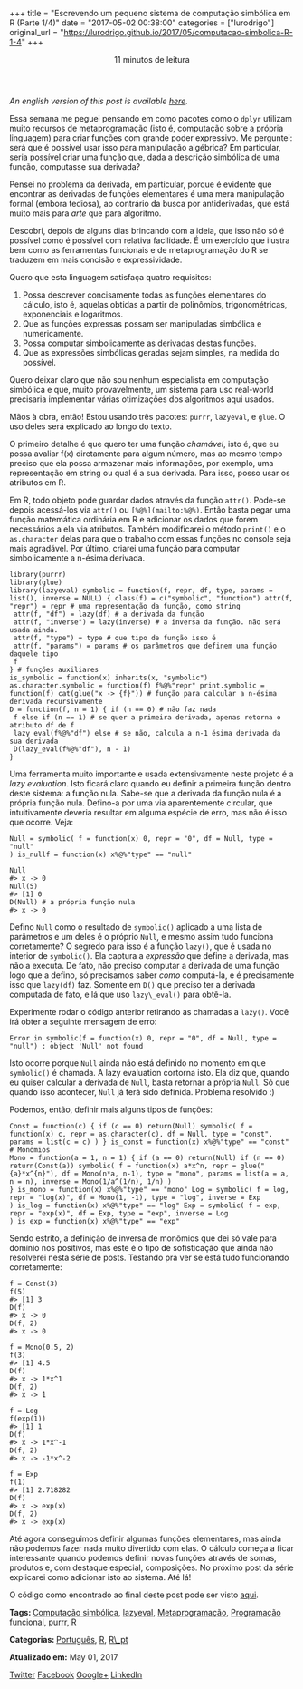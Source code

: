 +++
title = "Escrevendo um pequeno sistema de computação simbólica em R (Parte 1/4)"
date = "2017-05-02 00:38:00"
categories = ["lurodrigo"]
original_url = "https://lurodrigo.github.io/2017/05/computacao-simbolica-R-1-4"
+++

<p class="page__inner-wrap">
<header>
<p class="page__meta">
<i class="fa fa-clock-o"></i> 11 minutos de leitura
</p>
</header>
<section class="page__content">
<p>
<em>An english version of this post is available
<a href="https://lurodrigo.github.io/2017/05/symbolic-computation-R-1-4/">here</a>.</em>
</p>
<p>
Essa semana me peguei pensando em como pacotes como o
<code class="highlighter-rouge">dplyr</code> utilizam muito recursos de
metaprogramação (isto é, computação sobre a própria linguagem) para
criar funções com grande poder expressivo. Me perguntei: será que é
possível usar isso para manipulação algébrica? Em particular, seria
possível criar uma função que, dada a descrição simbólica de uma função,
computasse sua derivada?
</p>
<p>
Pensei no problema da derivada, em particular, porque é evidente que
encontrar as derivadas de funções elementares é uma mera manipulação
formal (embora tediosa), ao contrário da busca por antiderivadas, que
está muito mais para <em>arte</em> que para algoritmo.
</p>
<p>
Descobri, depois de alguns dias brincando com a ideia, que isso não só é
possível como é possível com relativa facilidade. É um exercício que
ilustra bem como as ferramentas funcionais e de metaprogramação do R se
traduzem em mais concisão e expressividade.
</p>
<p>
Quero que esta linguagem satisfaça quatro requisitos:
</p>
<ol>
<li>
Possa descrever concisamente todas as funções elementares do cálculo,
isto é, aquelas obtidas a partir de polinômios, trigonométricas,
exponenciais e logaritmos.
</li>
<li>
Que as funções expressas possam ser manipuladas simbólica e
numericamente.
</li>
<li>
Possa computar simbolicamente as derivadas destas funções.
</li>
<li>
Que as expressões simbólicas geradas sejam simples, na medida do
possível.
</li>
</ol>
<p>
Quero deixar claro que não sou nenhum especialista em computação
simbólica e que, muito provavelmente, um sistema para uso real-world
precisaria implementar várias otimizações dos algoritmos aqui usados.
</p>
<p>
Mãos à obra, então! Estou usando três pacotes:
<code class="highlighter-rouge">purrr</code>,
<code class="highlighter-rouge">lazyeval</code>, e
<code class="highlighter-rouge">glue</code>. O uso deles será explicado
ao longo do texto.
</p>
<p>
O primeiro detalhe é que quero ter uma função <em>chamável</em>, isto é,
que eu possa avaliar f(x) diretamente para algum número, mas ao mesmo
tempo preciso que ela possa armazenar mais informações, por exemplo, uma
representação em string ou qual é a sua derivada. Para isso, posso usar
os atributos em R.
</p>
<p>
Em R, todo objeto pode guardar dados através da função
<code class="highlighter-rouge">attr()</code>. Pode-se depois acessá-los
via <code class="highlighter-rouge">attr()</code> ou
<code class="highlighter-rouge">[%@%](mailto:%@%)</code>. Então basta
pegar uma função matemática ordinária em R e adicionar os dados que
forem necessários a ela via atributos. Também modificarei o método
<code class="highlighter-rouge">print()</code> e o
<code class="highlighter-rouge">as.character</code> delas para que o
trabalho com essas funções no console seja mais agradável. Por último,
criarei uma função para computar simbolicamente a n-ésima derivada.
</p>
<pre class="highlight"><code><span class="n">library</span><span class="p">(</span><span class="n">purrr</span><span class="p">)</span><span class="w">
</span><span class="n">library</span><span class="p">(</span><span class="n">glue</span><span class="p">)</span><span class="w">
</span><span class="n">library</span><span class="p">(</span><span class="n">lazyeval</span><span class="p">)</span><span class="w"> </span><span class="n">symbolic</span><span class="w"> </span><span class="o">=</span><span class="w"> </span><span class="k">function</span><span class="p">(</span><span class="n">f</span><span class="p">,</span><span class="w"> </span><span class="n">repr</span><span class="p">,</span><span class="w"> </span><span class="n">df</span><span class="p">,</span><span class="w"> </span><span class="n">type</span><span class="p">,</span><span class="w"> </span><span class="n">params</span><span class="w"> </span><span class="o">=</span><span class="w"> </span><span class="nf">list</span><span class="p">(),</span><span class="w"> </span><span class="n">inverse</span><span class="w"> </span><span class="o">=</span><span class="w"> </span><span class="kc">NULL</span><span class="p">)</span><span class="w"> </span><span class="p">{</span><span class="w"> </span><span class="nf">class</span><span class="p">(</span><span class="n">f</span><span class="p">)</span><span class="w"> </span><span class="o">=</span><span class="w"> </span><span class="nf">c</span><span class="p">(</span><span class="s2">&quot;symbolic&quot;</span><span class="p">,</span><span class="w"> </span><span class="s2">&quot;function&quot;</span><span class="p">)</span><span class="w"> </span><span class="nf">attr</span><span class="p">(</span><span class="n">f</span><span class="p">,</span><span class="w"> </span><span class="s2">&quot;repr&quot;</span><span class="p">)</span><span class="w"> </span><span class="o">=</span><span class="w"> </span><span class="n">repr</span><span class="w"> </span><span class="c1"># uma representa&#xE7;&#xE3;o da fun&#xE7;&#xE3;o, como string
</span><span class="w"> </span><span class="nf">attr</span><span class="p">(</span><span class="n">f</span><span class="p">,</span><span class="w"> </span><span class="s2">&quot;df&quot;</span><span class="p">)</span><span class="w"> </span><span class="o">=</span><span class="w"> </span><span class="n">lazy</span><span class="p">(</span><span class="n">df</span><span class="p">)</span><span class="w"> </span><span class="c1"># a derivada da fun&#xE7;&#xE3;o
</span><span class="w"> </span><span class="nf">attr</span><span class="p">(</span><span class="n">f</span><span class="p">,</span><span class="w"> </span><span class="s2">&quot;inverse&quot;</span><span class="p">)</span><span class="w"> </span><span class="o">=</span><span class="w"> </span><span class="n">lazy</span><span class="p">(</span><span class="n">inverse</span><span class="p">)</span><span class="w"> </span><span class="c1"># a inversa da fun&#xE7;&#xE3;o. n&#xE3;o ser&#xE1; usada ainda.
</span><span class="w"> </span><span class="nf">attr</span><span class="p">(</span><span class="n">f</span><span class="p">,</span><span class="w"> </span><span class="s2">&quot;type&quot;</span><span class="p">)</span><span class="w"> </span><span class="o">=</span><span class="w"> </span><span class="n">type</span><span class="w"> </span><span class="c1"># que tipo de fun&#xE7;&#xE3;o isso &#xE9;
</span><span class="w"> </span><span class="nf">attr</span><span class="p">(</span><span class="n">f</span><span class="p">,</span><span class="w"> </span><span class="s2">&quot;params&quot;</span><span class="p">)</span><span class="w"> </span><span class="o">=</span><span class="w"> </span><span class="n">params</span><span class="w"> </span><span class="c1"># os par&#xE2;metros que definem uma fun&#xE7;&#xE3;o daquele tipo
</span><span class="w"> </span><span class="n">f</span><span class="w">
</span><span class="p">}</span><span class="w"> </span><span class="c1"># fun&#xE7;&#xF5;es auxiliares
</span><span class="n">is_symbolic</span><span class="w"> </span><span class="o">=</span><span class="w"> </span><span class="k">function</span><span class="p">(</span><span class="n">x</span><span class="p">)</span><span class="w"> </span><span class="n">inherits</span><span class="p">(</span><span class="n">x</span><span class="p">,</span><span class="w"> </span><span class="s2">&quot;symbolic&quot;</span><span class="p">)</span><span class="w"> </span><span class="n">as.character.symbolic</span><span class="w"> </span><span class="o">=</span><span class="w"> </span><span class="k">function</span><span class="p">(</span><span class="n">f</span><span class="p">)</span><span class="w"> </span><span class="n">f</span><span class="o">%@%</span><span class="s2">&quot;repr&quot;</span><span class="w"> </span><span class="n">print.symbolic</span><span class="w"> </span><span class="o">=</span><span class="w"> </span><span class="k">function</span><span class="p">(</span><span class="n">f</span><span class="p">)</span><span class="w"> </span><span class="n">cat</span><span class="p">(</span><span class="n">glue</span><span class="p">(</span><span class="s2">&quot;x -&gt; {f}&quot;</span><span class="p">))</span><span class="w"> </span><span class="c1"># fun&#xE7;&#xE3;o para calcular a n-&#xE9;sima derivada recursivamente
</span><span class="n">D</span><span class="w"> </span><span class="o">=</span><span class="w"> </span><span class="k">function</span><span class="p">(</span><span class="n">f</span><span class="p">,</span><span class="w"> </span><span class="n">n</span><span class="w"> </span><span class="o">=</span><span class="w"> </span><span class="m">1</span><span class="p">)</span><span class="w"> </span><span class="p">{</span><span class="w"> </span><span class="k">if</span><span class="w"> </span><span class="p">(</span><span class="n">n</span><span class="w"> </span><span class="o">==</span><span class="w"> </span><span class="m">0</span><span class="p">)</span><span class="w"> </span><span class="c1"># n&#xE3;o faz nada
</span><span class="w"> </span><span class="n">f</span><span class="w"> </span><span class="k">else</span><span class="w"> </span><span class="k">if</span><span class="w"> </span><span class="p">(</span><span class="n">n</span><span class="w"> </span><span class="o">==</span><span class="w"> </span><span class="m">1</span><span class="p">)</span><span class="w"> </span><span class="c1"># se quer a primeira derivada, apenas retorna o atributo df de f
</span><span class="w"> </span><span class="n">lazy_eval</span><span class="p">(</span><span class="n">f</span><span class="o">%@%</span><span class="s2">&quot;df&quot;</span><span class="p">)</span><span class="w"> </span><span class="k">else</span><span class="w"> </span><span class="c1"># se n&#xE3;o, calcula a n-1 &#xE9;sima derivada da sua derivada
</span><span class="w"> </span><span class="n">D</span><span class="p">(</span><span class="n">lazy_eval</span><span class="p">(</span><span class="n">f</span><span class="o">%@%</span><span class="s2">&quot;df&quot;</span><span class="p">),</span><span class="w"> </span><span class="n">n</span><span class="w"> </span><span class="o">-</span><span class="w"> </span><span class="m">1</span><span class="p">)</span><span class="w">
</span><span class="p">}</span><span class="w">
</span></code></pre>

<p>
Uma ferramenta muito importante e usada extensivamente neste projeto é a
<em>lazy evaluation</em>. Isto ficará claro quando eu definir a primeira
função dentro deste sistema: a função nula. Sabe-se que a derivada da
função nula é a própria função nula. Defino-a por uma via aparentemente
circular, que intuitivamente deveria resultar em alguma espécie de erro,
mas não é isso que ocorre. Veja:
</p>
<pre class="highlight"><code><span class="n">Null</span><span class="w"> </span><span class="o">=</span><span class="w"> </span><span class="n">symbolic</span><span class="p">(</span><span class="w"> </span><span class="n">f</span><span class="w"> </span><span class="o">=</span><span class="w"> </span><span class="k">function</span><span class="p">(</span><span class="n">x</span><span class="p">)</span><span class="w"> </span><span class="m">0</span><span class="p">,</span><span class="w"> </span><span class="n">repr</span><span class="w"> </span><span class="o">=</span><span class="w"> </span><span class="s2">&quot;0&quot;</span><span class="p">,</span><span class="w"> </span><span class="n">df</span><span class="w"> </span><span class="o">=</span><span class="w"> </span><span class="n">Null</span><span class="p">,</span><span class="w"> </span><span class="n">type</span><span class="w"> </span><span class="o">=</span><span class="w"> </span><span class="s2">&quot;null&quot;</span><span class="w">
</span><span class="p">)</span><span class="w"> </span><span class="n">is_nullf</span><span class="w"> </span><span class="o">=</span><span class="w"> </span><span class="k">function</span><span class="p">(</span><span class="n">x</span><span class="p">)</span><span class="w"> </span><span class="n">x</span><span class="o">%@%</span><span class="s2">&quot;type&quot;</span><span class="w"> </span><span class="o">==</span><span class="w"> </span><span class="s2">&quot;null&quot;</span><span class="w">
</span></code></pre>

<pre class="highlight"><code><span class="n">Null</span><span class="w">
</span><span class="c1">#&gt; x -&gt; 0
</span><span class="n">Null</span><span class="p">(</span><span class="m">5</span><span class="p">)</span><span class="w">
</span><span class="c1">#&gt; [1] 0
</span><span class="n">D</span><span class="p">(</span><span class="n">Null</span><span class="p">)</span><span class="w"> </span><span class="c1"># a pr&#xF3;pria fun&#xE7;&#xE3;o nula
#&gt; x -&gt; 0
</span></code></pre>

<p>
Defino <code class="highlighter-rouge">Null</code> como o resultado de
<code class="highlighter-rouge">symbolic()</code> aplicado a uma lista
de parâmetros e um deles é o próprio
<code class="highlighter-rouge">Null</code>, e mesmo assim tudo funciona
corretamente? O segredo para isso é a função
<code class="highlighter-rouge">lazy()</code>, que é usada no interior
de <code class="highlighter-rouge">symbolic()</code>. Ela captura a
<em>expressão</em> que define a derivada, mas não a executa. De fato,
não preciso computar a derivada de uma função logo que a defino, só
precisamos saber <em>como</em> computá-la, e é precisamente isso que
<code class="highlighter-rouge">lazy(df)</code> faz. Somente em
<code class="highlighter-rouge">D()</code> que preciso ter a derivada
computada de fato, e lá que uso
<code class="highlighter-rouge">lazy\_eval()</code> para obtê-la.
</p>
<p>
Experimente rodar o código anterior retirando as chamadas a
<code class="highlighter-rouge">lazy()</code>. Você irá obter a seguinte
mensagem de erro:
</p>
<pre class="highlight"><code>Error in symbolic(f = function(x) 0, repr = &quot;0&quot;, df = Null, type = &quot;null&quot;) : object &apos;Null&apos; not found
</code></pre>

<p>
Isto ocorre porque <code class="highlighter-rouge">Null</code> ainda não
está definido no momento em que
<code class="highlighter-rouge">symbolic()</code> é chamada. A lazy
evaluation cortorna isto. Ela diz que, quando eu quiser calcular a
derivada de <code class="highlighter-rouge">Null</code>, basta retornar
a própria <code class="highlighter-rouge">Null</code>. Só que quando
isso acontecer, <code class="highlighter-rouge">Null</code> já terá sido
definida. Problema resolvido :)
</p>
<p>
Podemos, então, definir mais alguns tipos de funções:
</p>
<pre class="highlight"><code><span class="n">Const</span><span class="w"> </span><span class="o">=</span><span class="w"> </span><span class="k">function</span><span class="p">(</span><span class="n">c</span><span class="p">)</span><span class="w"> </span><span class="p">{</span><span class="w"> </span><span class="k">if</span><span class="w"> </span><span class="p">(</span><span class="n">c</span><span class="w"> </span><span class="o">==</span><span class="w"> </span><span class="m">0</span><span class="p">)</span><span class="w"> </span><span class="nf">return</span><span class="p">(</span><span class="n">Null</span><span class="p">)</span><span class="w"> </span><span class="n">symbolic</span><span class="p">(</span><span class="w"> </span><span class="n">f</span><span class="w"> </span><span class="o">=</span><span class="w"> </span><span class="k">function</span><span class="p">(</span><span class="n">x</span><span class="p">)</span><span class="w"> </span><span class="n">c</span><span class="p">,</span><span class="w"> </span><span class="n">repr</span><span class="w"> </span><span class="o">=</span><span class="w"> </span><span class="nf">as.character</span><span class="p">(</span><span class="n">c</span><span class="p">),</span><span class="w"> </span><span class="n">df</span><span class="w"> </span><span class="o">=</span><span class="w"> </span><span class="n">Null</span><span class="p">,</span><span class="w"> </span><span class="n">type</span><span class="w"> </span><span class="o">=</span><span class="w"> </span><span class="s2">&quot;const&quot;</span><span class="p">,</span><span class="w"> </span><span class="n">params</span><span class="w"> </span><span class="o">=</span><span class="w"> </span><span class="nf">list</span><span class="p">(</span><span class="n">c</span><span class="w"> </span><span class="o">=</span><span class="w"> </span><span class="n">c</span><span class="p">)</span><span class="w"> </span><span class="p">)</span><span class="w"> </span><span class="p">}</span><span class="w"> </span><span class="n">is_const</span><span class="w"> </span><span class="o">=</span><span class="w"> </span><span class="k">function</span><span class="p">(</span><span class="n">x</span><span class="p">)</span><span class="w"> </span><span class="n">x</span><span class="o">%@%</span><span class="s2">&quot;type&quot;</span><span class="w"> </span><span class="o">==</span><span class="w"> </span><span class="s2">&quot;const&quot;</span><span class="w"> </span><span class="c1"># Mon&#xF4;mios
</span><span class="n">Mono</span><span class="w"> </span><span class="o">=</span><span class="w"> </span><span class="k">function</span><span class="p">(</span><span class="n">a</span><span class="w"> </span><span class="o">=</span><span class="w"> </span><span class="m">1</span><span class="p">,</span><span class="w"> </span><span class="n">n</span><span class="w"> </span><span class="o">=</span><span class="w"> </span><span class="m">1</span><span class="p">)</span><span class="w"> </span><span class="p">{</span><span class="w"> </span><span class="k">if</span><span class="w"> </span><span class="p">(</span><span class="n">a</span><span class="w"> </span><span class="o">==</span><span class="w"> </span><span class="m">0</span><span class="p">)</span><span class="w"> </span><span class="nf">return</span><span class="p">(</span><span class="n">Null</span><span class="p">)</span><span class="w"> </span><span class="k">if</span><span class="w"> </span><span class="p">(</span><span class="n">n</span><span class="w"> </span><span class="o">==</span><span class="w"> </span><span class="m">0</span><span class="p">)</span><span class="w"> </span><span class="nf">return</span><span class="p">(</span><span class="n">Const</span><span class="p">(</span><span class="n">a</span><span class="p">))</span><span class="w"> </span><span class="n">symbolic</span><span class="p">(</span><span class="w"> </span><span class="n">f</span><span class="w"> </span><span class="o">=</span><span class="w"> </span><span class="k">function</span><span class="p">(</span><span class="n">x</span><span class="p">)</span><span class="w"> </span><span class="n">a</span><span class="o">*</span><span class="n">x</span><span class="o">^</span><span class="n">n</span><span class="p">,</span><span class="w"> </span><span class="n">repr</span><span class="w"> </span><span class="o">=</span><span class="w"> </span><span class="n">glue</span><span class="p">(</span><span class="s2">&quot;{a}*x^{n}&quot;</span><span class="p">),</span><span class="w"> </span><span class="n">df</span><span class="w"> </span><span class="o">=</span><span class="w"> </span><span class="n">Mono</span><span class="p">(</span><span class="n">n</span><span class="o">*</span><span class="n">a</span><span class="p">,</span><span class="w"> </span><span class="n">n</span><span class="m">-1</span><span class="p">),</span><span class="w"> </span><span class="n">type</span><span class="w"> </span><span class="o">=</span><span class="w"> </span><span class="s2">&quot;mono&quot;</span><span class="p">,</span><span class="w"> </span><span class="n">params</span><span class="w"> </span><span class="o">=</span><span class="w"> </span><span class="nf">list</span><span class="p">(</span><span class="n">a</span><span class="w"> </span><span class="o">=</span><span class="w"> </span><span class="n">a</span><span class="p">,</span><span class="w"> </span><span class="n">n</span><span class="w"> </span><span class="o">=</span><span class="w"> </span><span class="n">n</span><span class="p">),</span><span class="w"> </span><span class="n">inverse</span><span class="w"> </span><span class="o">=</span><span class="w"> </span><span class="n">Mono</span><span class="p">(</span><span class="m">1</span><span class="o">/</span><span class="n">a</span><span class="o">^</span><span class="p">(</span><span class="m">1</span><span class="o">/</span><span class="n">n</span><span class="p">),</span><span class="w"> </span><span class="m">1</span><span class="o">/</span><span class="n">n</span><span class="p">)</span><span class="w"> </span><span class="p">)</span><span class="w">
</span><span class="p">}</span><span class="w"> </span><span class="n">is_mono</span><span class="w"> </span><span class="o">=</span><span class="w"> </span><span class="k">function</span><span class="p">(</span><span class="n">x</span><span class="p">)</span><span class="w"> </span><span class="n">x</span><span class="o">%@%</span><span class="s2">&quot;type&quot;</span><span class="w"> </span><span class="o">==</span><span class="w"> </span><span class="s2">&quot;mono&quot;</span><span class="w"> </span><span class="n">Log</span><span class="w"> </span><span class="o">=</span><span class="w"> </span><span class="n">symbolic</span><span class="p">(</span><span class="w"> </span><span class="n">f</span><span class="w"> </span><span class="o">=</span><span class="w"> </span><span class="n">log</span><span class="p">,</span><span class="w"> </span><span class="n">repr</span><span class="w"> </span><span class="o">=</span><span class="w"> </span><span class="s2">&quot;log(x)&quot;</span><span class="p">,</span><span class="w"> </span><span class="n">df</span><span class="w"> </span><span class="o">=</span><span class="w"> </span><span class="n">Mono</span><span class="p">(</span><span class="m">1</span><span class="p">,</span><span class="w"> </span><span class="m">-1</span><span class="p">),</span><span class="w"> </span><span class="n">type</span><span class="w"> </span><span class="o">=</span><span class="w"> </span><span class="s2">&quot;log&quot;</span><span class="p">,</span><span class="w"> </span><span class="n">inverse</span><span class="w"> </span><span class="o">=</span><span class="w"> </span><span class="n">Exp</span><span class="w">
</span><span class="p">)</span><span class="w"> </span><span class="n">is_log</span><span class="w"> </span><span class="o">=</span><span class="w"> </span><span class="k">function</span><span class="p">(</span><span class="n">x</span><span class="p">)</span><span class="w"> </span><span class="n">x</span><span class="o">%@%</span><span class="s2">&quot;type&quot;</span><span class="w"> </span><span class="o">==</span><span class="w"> </span><span class="s2">&quot;log&quot;</span><span class="w"> </span><span class="n">Exp</span><span class="w"> </span><span class="o">=</span><span class="w"> </span><span class="n">symbolic</span><span class="p">(</span><span class="w"> </span><span class="n">f</span><span class="w"> </span><span class="o">=</span><span class="w"> </span><span class="n">exp</span><span class="p">,</span><span class="w"> </span><span class="n">repr</span><span class="w"> </span><span class="o">=</span><span class="w"> </span><span class="s2">&quot;exp(x)&quot;</span><span class="p">,</span><span class="w"> </span><span class="n">df</span><span class="w"> </span><span class="o">=</span><span class="w"> </span><span class="n">Exp</span><span class="p">,</span><span class="w"> </span><span class="n">type</span><span class="w"> </span><span class="o">=</span><span class="w"> </span><span class="s2">&quot;exp&quot;</span><span class="p">,</span><span class="w"> </span><span class="n">inverse</span><span class="w"> </span><span class="o">=</span><span class="w"> </span><span class="n">Log</span><span class="w">
</span><span class="p">)</span><span class="w"> </span><span class="n">is_exp</span><span class="w"> </span><span class="o">=</span><span class="w"> </span><span class="k">function</span><span class="p">(</span><span class="n">x</span><span class="p">)</span><span class="w"> </span><span class="n">x</span><span class="o">%@%</span><span class="s2">&quot;type&quot;</span><span class="w"> </span><span class="o">==</span><span class="w"> </span><span class="s2">&quot;exp&quot;</span><span class="w">
</span></code></pre>

<p>
Sendo estrito, a definição de inversa de monômios que dei só vale para
domínio nos positivos, mas este é o tipo de sofisticação que ainda não
resolverei nesta série de posts. Testando pra ver se está tudo
funcionando corretamente:
</p>
<pre class="highlight"><code><span class="n">f</span><span class="w"> </span><span class="o">=</span><span class="w"> </span><span class="n">Const</span><span class="p">(</span><span class="m">3</span><span class="p">)</span><span class="w">
</span><span class="n">f</span><span class="p">(</span><span class="m">5</span><span class="p">)</span><span class="w">
</span><span class="c1">#&gt; [1] 3
</span><span class="n">D</span><span class="p">(</span><span class="n">f</span><span class="p">)</span><span class="w">
</span><span class="c1">#&gt; x -&gt; 0
</span><span class="n">D</span><span class="p">(</span><span class="n">f</span><span class="p">,</span><span class="w"> </span><span class="m">2</span><span class="p">)</span><span class="w">
</span><span class="c1">#&gt; x -&gt; 0
</span><span class="w">
</span><span class="n">f</span><span class="w"> </span><span class="o">=</span><span class="w"> </span><span class="n">Mono</span><span class="p">(</span><span class="m">0.5</span><span class="p">,</span><span class="w"> </span><span class="m">2</span><span class="p">)</span><span class="w">
</span><span class="n">f</span><span class="p">(</span><span class="m">3</span><span class="p">)</span><span class="w">
</span><span class="c1">#&gt; [1] 4.5
</span><span class="n">D</span><span class="p">(</span><span class="n">f</span><span class="p">)</span><span class="w">
</span><span class="c1">#&gt; x -&gt; 1*x^1
</span><span class="n">D</span><span class="p">(</span><span class="n">f</span><span class="p">,</span><span class="w"> </span><span class="m">2</span><span class="p">)</span><span class="w">
</span><span class="c1">#&gt; x -&gt; 1
</span><span class="w">
</span><span class="n">f</span><span class="w"> </span><span class="o">=</span><span class="w"> </span><span class="n">Log</span><span class="w">
</span><span class="n">f</span><span class="p">(</span><span class="nf">exp</span><span class="p">(</span><span class="m">1</span><span class="p">))</span><span class="w">
</span><span class="c1">#&gt; [1] 1
</span><span class="n">D</span><span class="p">(</span><span class="n">f</span><span class="p">)</span><span class="w">
</span><span class="c1">#&gt; x -&gt; 1*x^-1
</span><span class="n">D</span><span class="p">(</span><span class="n">f</span><span class="p">,</span><span class="w"> </span><span class="m">2</span><span class="p">)</span><span class="w">
</span><span class="c1">#&gt; x -&gt; -1*x^-2
</span><span class="w">
</span><span class="n">f</span><span class="w"> </span><span class="o">=</span><span class="w"> </span><span class="n">Exp</span><span class="w">
</span><span class="n">f</span><span class="p">(</span><span class="m">1</span><span class="p">)</span><span class="w">
</span><span class="c1">#&gt; [1] 2.718282
</span><span class="n">D</span><span class="p">(</span><span class="n">f</span><span class="p">)</span><span class="w">
</span><span class="c1">#&gt; x -&gt; exp(x)
</span><span class="n">D</span><span class="p">(</span><span class="n">f</span><span class="p">,</span><span class="w"> </span><span class="m">2</span><span class="p">)</span><span class="w">
</span><span class="c1">#&gt; x -&gt; exp(x)
</span></code></pre>

<p>
Até agora conseguimos definir algumas funções elementares, mas ainda não
podemos fazer nada muito divertido com elas. O cálculo começa a ficar
interessante quando podemos definir novas funções através de somas,
produtos e, com destaque especial, composições. No próximo post da série
explicarei como adicionar isto ao sistema. Até lá!
</p>
<p>
O código como encontrado ao final deste post pode ser visto
<a href="https://github.com/lurodrigo/symbolic/blob/master/R/symbolic_01.R">aqui</a>.
</p>
</section>
<footer class="page__meta">
<p class="page__taxonomy">
<strong><i class="fa fa-fw fa-tags"></i> Tags: </strong> <span>
<a href="https://lurodrigo.github.io/tags/#computa&#xE7;&#xE3;o-simb&#xF3;lica" class="page__taxonomy-item">Computação
simbólica</a><span class="sep">, </span>
<a href="https://lurodrigo.github.io/tags/#lazyeval" class="page__taxonomy-item">lazyeval</a><span
class="sep">, </span>
<a href="https://lurodrigo.github.io/tags/#metaprograma&#xE7;&#xE3;o" class="page__taxonomy-item">Metaprogramação</a><span
class="sep">, </span>
<a href="https://lurodrigo.github.io/tags/#programa&#xE7;&#xE3;o-funcional" class="page__taxonomy-item">Programação
funcional</a><span class="sep">, </span>
<a href="https://lurodrigo.github.io/tags/#purrr" class="page__taxonomy-item">purrr</a><span
class="sep">, </span>
<a href="https://lurodrigo.github.io/tags/#r" class="page__taxonomy-item">R</a>
</span>
</p>
<p class="page__taxonomy">
<strong><i class="fa fa-fw fa-folder-open"></i> Categorias: </strong>
<span>
<a href="https://lurodrigo.github.io/categories/#portugu&#xEA;s" class="page__taxonomy-item">Português</a><span
class="sep">, </span>
<a href="https://lurodrigo.github.io/categories/#r" class="page__taxonomy-item">R</a><span
class="sep">, </span>
<a href="https://lurodrigo.github.io/categories/#r-pt" class="page__taxonomy-item">R\_pt</a>
</span>
</p>
<p class="page__date">
<strong><i class="fa fa-fw fa-calendar"></i> Atualizado em:</strong>
<time>May 01, 2017</time>
</p>
</footer>
<section class="page__share">
<a href="https://twitter.com/intent/tweet?via=lu_rodrigo&amp;text=Escrevendo%20um%20pequeno%20sistema%20de%20computa&#xE7;&#xE3;o%20simb&#xF3;lica%20em%20R%20(Parte%201/4)%20https://lurodrigo.github.io/2017/05/computacao-simbolica-R-1-4/" class="btn btn--twitter"><i class="fa fa-fw fa-twitter"></i><span>
Twitter</span></a>
<a href="https://www.facebook.com/sharer/sharer.php?u=https://lurodrigo.github.io/2017/05/computacao-simbolica-R-1-4/" class="btn btn--facebook"><i class="fa fa-fw fa-facebook"></i><span>
Facebook</span></a>
<a href="https://plus.google.com/share?url=https://lurodrigo.github.io/2017/05/computacao-simbolica-R-1-4/" class="btn btn--google-plus"><i class="fa fa-fw fa-google-plus"></i><span>
Google+</span></a>
<a href="https://www.linkedin.com/shareArticle?mini=true&amp;url=https://lurodrigo.github.io/2017/05/computacao-simbolica-R-1-4/" class="btn btn--linkedin"><i class="fa fa-fw fa-linkedin"></i><span>
LinkedIn</span></a>
</section>
</p>

